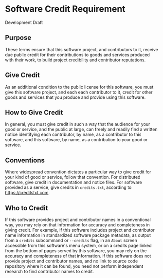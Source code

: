 # Software Credit Requirement

Development Draft

## Purpose

These terms ensure that this software project, and contributors to it, receive due public credit for their contributions to goods and services produced with their work, to build project credibility and contributor reputations.

## Give Credit

As an additional condition to the public license for this software, you must give this software project, and each each contributor to it, credit for other goods and services that you produce and provide using this software.

## How to Give Credit

In general, you must give credit in such a way that the audience for your good or service, and the public at large, can freely and readily find a written notice identifying each contributor, by name, as a contributor to this software, and this software, by name, as a contribution to your good or service.

## Conventions

Where widespread convention dictates a particular way to give credit for your kind of good or service, follow that convention.  For distributed software, give credit in documentation and notice files.  For software provided as a service, give credits in `credits.txt`, according to <https://creditstxt.com>.

## Who to Credit

If this software provides project and contributor names in a conventional way, you may rely on that information for accuracy and completeness in giving credit.  For example, if this software includes project and contributor name information in standardized software package metadata, as output from a `credits` subcommand or `--credits` flag, in an `About` screen accessible from this software's menu system, or on a credits page linked from the bottom of pages served by this software, you may rely on the accuracy and completeness of that information.  If this software does not provide project and contributor names, and no link to source code repository where it can be found, you need not perform independent research to find contributor names to credit.
